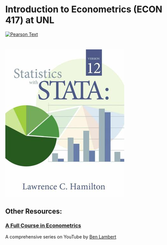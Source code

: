 # Introduction to Econometrics (ECON 417) at UNL

[![Pearson Text](https://www.pearsonhighered.com/assets/bigcovers/0/1/3/3/0133595420.jpg)](https://unl.box.com/v/ite3)

#

[![Statistics with Stata v12](https://github.com/Infinite-Actuary/Econometrics-417/blob/master/data/stats-with-stata.jpeg)](https://unl.box.com/s/ldfquhsorxj6hwqdgppobyxscmrmfarq)

## Other Resources:

### [A Full Course in Econometrics](https://www.youtube.com/user/SpartacanUsuals/playlists)

A comprehensive series on YouTube by [Ben Lambert](https://ben-lambert.com/about/)

